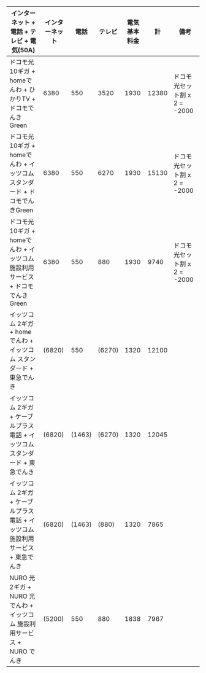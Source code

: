 |インターネット + 電話 + テレビ + 電気(50A)|インターネット|電話|テレビ|電気基本料金|計|備考|
|---|---|---|---|---|---|---|
|ドコモ光 10ギガ + homeでんわ + ひかりTV + ドコモでんきGreen|6380|550|3520|1930|12380|ドコモ光セット割 x 2 = -2000|
|ドコモ光 10ギガ + homeでんわ + イッツコム スタンダード + ドコモでんきGreen|6380|550|6270|1930|15130|ドコモ光セット割 x 2 = -2000|
|ドコモ光 10ギガ + homeでんわ + イッツコム 施設利用サービス + ドコモでんきGreen|6380|550|880|1930|9740|ドコモ光セット割 x 2 = -2000|
|イッツコム 2ギガ + homeでんわ + イッツコム スタンダード + 東急でんき|(6820)|550|(6270)|1320|12100||
|イッツコム 2ギガ + ケーブルプラス電話 + イッツコム スタンダード + 東急でんき|(6820)|(1463)|(6270)|1320|12045|
|イッツコム 2ギガ + ケーブルプラス電話 + イッツコム 施設利用サービス + 東急でんき|(6820)|(1463)|(880)|1320|7865|
|NURO 光 2ギガ + NURO 光 でんわ + イッツコム 施設利用サービス + NURO でんき|(5200)|550|880|1838|7967|